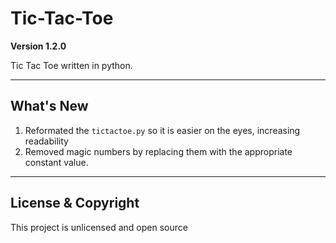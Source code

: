 # Tic-Tac-Toe

**Version 1.2.0**

Tic Tac Toe written in python.

---

## What's New

1. Reformated the `tictactoe.py` so it is easier
   on the eyes, increasing readability
2. Removed magic numbers by replacing them with
   the appropriate constant value.
   
---

## License & Copyright

This project is unlicensed and open source
